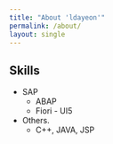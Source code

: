 ```yaml
---
title: "About 'ldayeon'"
permalink: /about/
layout: single
---
```

## Skills

+ SAP
  + ABAP
  + Fiori - UI5
+ Others.
  + C++, JAVA, JSP

